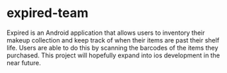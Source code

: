 # expired-team
Expired is an Android application that allows users to inventory their makeup collection and keep track of when their items are past their shelf life. Users are able to do this by scanning the barcodes of the items they purchased.  This project will hopefully expand into ios development in the near future. 

